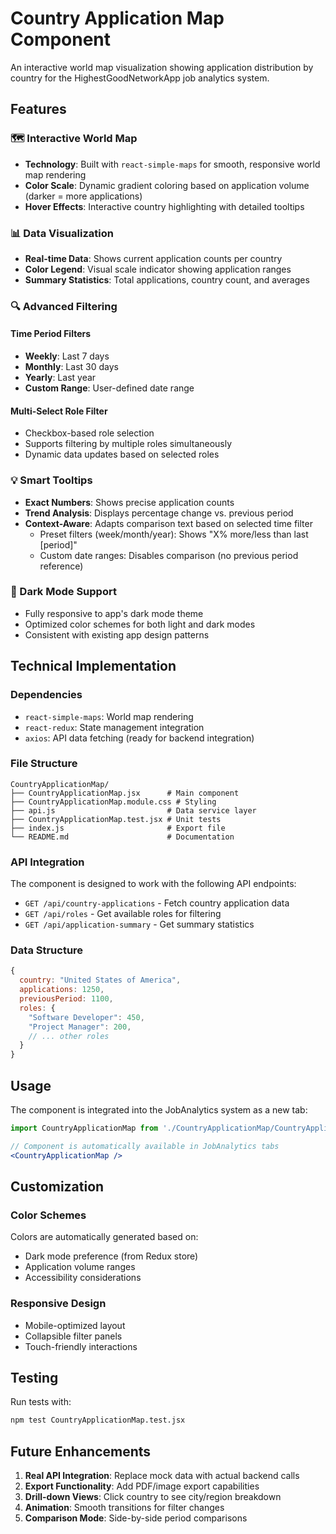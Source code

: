 # Country Application Map Component

An interactive world map visualization showing application distribution by country for the HighestGoodNetworkApp job analytics system.

## Features

### 🗺️ Interactive World Map
- **Technology**: Built with `react-simple-maps` for smooth, responsive world map rendering
- **Color Scale**: Dynamic gradient coloring based on application volume (darker = more applications)
- **Hover Effects**: Interactive country highlighting with detailed tooltips

### 📊 Data Visualization
- **Real-time Data**: Shows current application counts per country
- **Color Legend**: Visual scale indicator showing application ranges
- **Summary Statistics**: Total applications, country count, and averages

### 🔍 Advanced Filtering

#### Time Period Filters
- **Weekly**: Last 7 days
- **Monthly**: Last 30 days  
- **Yearly**: Last year
- **Custom Range**: User-defined date range

#### Multi-Select Role Filter
- Checkbox-based role selection
- Supports filtering by multiple roles simultaneously
- Dynamic data updates based on selected roles

### 💡 Smart Tooltips
- **Exact Numbers**: Shows precise application counts
- **Trend Analysis**: Displays percentage change vs. previous period
- **Context-Aware**: Adapts comparison text based on selected time filter
  - Preset filters (week/month/year): Shows "X% more/less than last [period]"
  - Custom date ranges: Disables comparison (no previous period reference)

### 🎨 Dark Mode Support
- Fully responsive to app's dark mode theme
- Optimized color schemes for both light and dark modes
- Consistent with existing app design patterns

## Technical Implementation

### Dependencies
- `react-simple-maps`: World map rendering
- `react-redux`: State management integration
- `axios`: API data fetching (ready for backend integration)

### File Structure
```
CountryApplicationMap/
├── CountryApplicationMap.jsx      # Main component
├── CountryApplicationMap.module.css # Styling
├── api.js                         # Data service layer
├── CountryApplicationMap.test.jsx # Unit tests
├── index.js                       # Export file
└── README.md                      # Documentation
```

### API Integration
The component is designed to work with the following API endpoints:
- `GET /api/country-applications` - Fetch country application data
- `GET /api/roles` - Get available roles for filtering
- `GET /api/application-summary` - Get summary statistics

### Data Structure
```javascript
{
  country: "United States of America",
  applications: 1250,
  previousPeriod: 1100,
  roles: {
    "Software Developer": 450,
    "Project Manager": 200,
    // ... other roles
  }
}
```

## Usage

The component is integrated into the JobAnalytics system as a new tab:

```jsx
import CountryApplicationMap from './CountryApplicationMap/CountryApplicationMap';

// Component is automatically available in JobAnalytics tabs
<CountryApplicationMap />
```

## Customization

### Color Schemes
Colors are automatically generated based on:
- Dark mode preference (from Redux store)
- Application volume ranges
- Accessibility considerations

### Responsive Design
- Mobile-optimized layout
- Collapsible filter panels
- Touch-friendly interactions

## Testing

Run tests with:
```bash
npm test CountryApplicationMap.test.jsx
```

## Future Enhancements

1. **Real API Integration**: Replace mock data with actual backend calls
2. **Export Functionality**: Add PDF/image export capabilities
3. **Drill-down Views**: Click country to see city/region breakdown
4. **Animation**: Smooth transitions for filter changes
5. **Comparison Mode**: Side-by-side period comparisons
